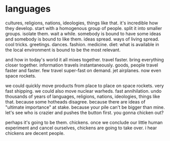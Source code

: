 # languages

cultures, religions, nations, ideologies, things like that. it's incredible how they develop. start with a homogenous group of people. split it into smaller groups. isolate them. wait a while. somebody is bound to have some ideas and somebody is bound to like them. ideas spread. ways of living spread. cool tricks. greetings. dances. fashion. medicine. diet: what is available in the local environment is bound to be the most relevant.

and how in today's world it all mixes together. travel faster. bring everything closer together. information travels instantaneously. goods, people travel faster and faster. few travel super-fast on demand. jet airplanes. now even space rockets.

we could quickly move products from place to place on space rockets. very fast shipping. we could also move nuclear warheds. fast annihilation. undo thousands of years of languages, religions, nations, ideologies, things like that. because some hotheads disagree. because there are ideas of "ultimate importance" at stake. because your pile can't be bigger than mine. let's see who is crazier and pushes the button first. you gonna chicken out?

perhaps it's going to be them. chickens. once we conclude our little human experiment and cancel ourselves, chickens are going to take over. i hear chickens are decent people.
